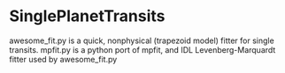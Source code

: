 SinglePlanetTransits
=====================

awesome_fit.py is a quick, nonphysical (trapezoid model) fitter for single transits. 
mpfit.py is a python port of mpfit, and IDL Levenberg-Marquardt fitter used by awesome_fit.py

